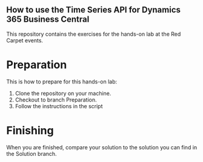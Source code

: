 ## How to use the Time Series API for Dynamics 365 Business Central

This repository contains the exercises for the hands-on lab at the Red Carpet events.

# Preparation

This is how to prepare for this hands-on lab:

1. Clone the repository on your machine.
2. Checkout to branch Preparation.
3. Follow the instructions in the script

# Finishing

When you are finished, compare your solution to the solution you can find in the Solution branch.
